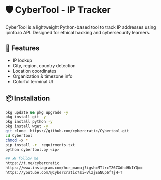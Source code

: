 # 🛡️ CyberTool - IP Tracker

CyberTool is a lightweight Python-based tool to track IP addresses using ipinfo.io API. Designed for ethical hacking and cybersecurity learners.

## 🚀 Features
- IP lookup
- City, region, country detection
- Location coordinates
- Organization & timezone info
- Colorful terminal UI

## 📦 Installation

```bash
pkg update && pkg upgrade -y
pkg install git -y
pkg install python -y
pkg install wget -y
git clone  https://github.com/cybercratic/Cybertool.git
cd Cybertool
chmod +x *
pip install -r  requirments.txt
python cybertool.py <ip>

## 📤 follow me
https://t.me/cybercratic
https://www.instagram.com/hcr_manoj?igsh=MTlrcTZ6ZXdhdHk1YQ==
https://youtube.com/@cybercratic?si=VlzjEaNUp6fTjH-T
